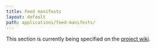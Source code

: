 ```yaml
---
title: Feed manifests
layout: default
path: applications/feed-manifests/
---
```


This section is currently being specified on the [project wiki](http://wiki.github.com/nexgenta/Baird/service-manifests).
